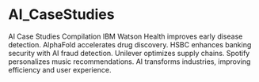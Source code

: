 # AI_CaseStudies
AI Case Studies Compilation  IBM Watson Health improves early disease detection. AlphaFold accelerates drug discovery. HSBC enhances banking security with AI fraud detection. Unilever optimizes supply chains. Spotify personalizes music recommendations. AI transforms industries, improving efficiency and user experience.
